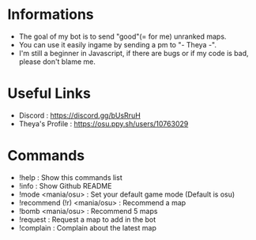 # Informations
- The goal of my bot is to send "good"(= for me) unranked maps. 
- You can use it easily ingame by sending a pm to "- Theya -".
- I'm still a beginner in Javascript, if there are bugs or if my code is bad, please don't blame me.

# Useful Links
- Discord : https://discord.gg/bUsRruH
- Theya's Profile : https://osu.ppy.sh/users/10763029

# Commands
- !help : Show this commands list
- !info : Show Github README
- !mode <mania/osu> : Set your default game mode (Default is osu)
- !recommend (!r) <mania/osu> : Recommend a map
- !bomb <mania/osu> : Recommend 5 maps
- !request : Request a map to add in the bot
- !complain : Complain about the latest map
